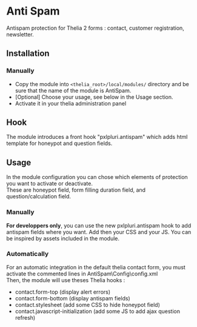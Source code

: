 # Anti Spam

Antispam protection for Thelia 2 forms : contact, customer registration, newsletter.

## Installation

### Manually

* Copy the module into ```<thelia_root>/local/modules/``` directory and be sure that the name of the module is AntiSpam.
* [Optional] Choose your usage, see below in the Usage section.
* Activate it in your thelia administration panel

## Hook

The module introduces a front hook "pxlpluri.antispam" which adds html template for honeypot and question fields.

## Usage

In the module configuration you can chose which elements of protection you want to activate or deactivate.  
These are honeypot field, form filling duration field, and question/calculation field.

### Manually

**For developpers only**, you can use the new pxlpluri.antispam hook to add antispam fields where you want. Add then your CSS and your JS. You can be inspired by assets included in the module.

### Automatically

For an automatic integration in the default thelia contact form, you must activate the commented lines in AntiSpam\Config\config.xml  
Then, the module will use theses Thelia hooks :
* contact.form-top (display alert errors)
* contact.form-bottom (display antispam fields)
* contact.stylesheet (add some CSS to hide honeypot field)
* contact.javascript-initialization (add some JS to add ajax question refresh)
